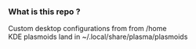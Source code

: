 ### What is this repo ?

Custom desktop configurations from from /home  
KDE plasmoids land in ~/.local/share/plasma/plasmoids  


